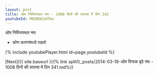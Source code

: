 ```yaml
---
layout: post
title: ओम निमित्तस्थत नमः - 1008 दिनों की तपस्या में दिन 342
youtubeId: M9GBQQJmTGo
---
```

 
 
 ओम निमित्तस्थत नमः  
 
 -  कोण कारणांमध्ये राहतो 
 
  
 
  
 
 
 
 
 
 


{% include youtubePlayer.html id=page.youtubeId %}
 
[Next]({{ site.baseurl }}{% link  split1/_posts/2014-03-16-ओम पिनाक बृठे नमः - 1008 दिनों की तपस्या में दिन 341.md%})
 
